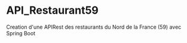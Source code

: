# API_Restaurant59
Creation d'une APIRest des restaurants du Nord de la France (59) avec Spring Boot
